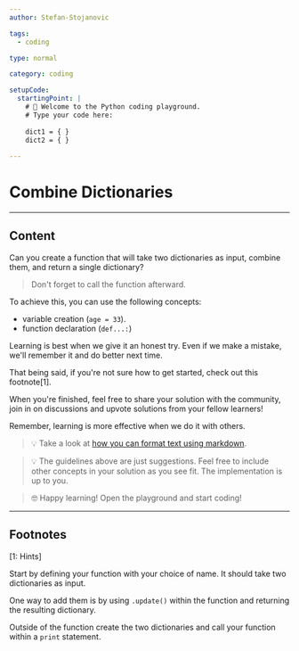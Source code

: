 ```yaml
---
author: Stefan-Stojanovic

tags:
  - coding

type: normal

category: coding

setupCode:
  startingPoint: |
    # 👋 Welcome to the Python coding playground.
    # Type your code here:
    
    dict1 = { }
    dict2 = { }
      
---
```


# Combine Dictionaries

---

## Content

Can you create a function that will take two dictionaries as input, combine them, and return a single dictionary?

> Don't forget to call the function afterward.

To achieve this, you can use the following concepts:
- variable creation (`age = 33`).
- function declaration (`def...:`)

Learning is best when we give it an honest try. Even if we make a mistake, we'll remember it and do better next time.

That being said, if you're not sure how to get started, check out this footnote[1]. 

When you're finished, feel free to share your solution with the community, join in on discussions and upvote solutions from your fellow learners!

Remember, learning is more effective when we do it with others.

> 💡 Take a look at [how you can format text using markdown](https://www.enki.com/glossary/general/markdown-formatting).

> 💡 The guidelines above are just suggestions. Feel free to include other concepts in your solution as you see fit. The implementation is up to you.

> 🤓 Happy learning! Open the playground and start coding!

---

## Footnotes

[1: Hints]

Start by defining your function with your choice of name. It should take two dictionaries as input.

One way to add them is by using `.update()` within the function and returning the resulting dictionary.

Outside of the function create the two dictionaries and call your function within a `print` statement.
